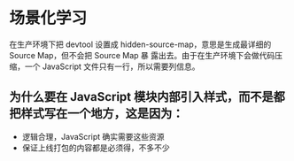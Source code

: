 # 场景化学习
在生产环境下把 devtool 设置成 hidden-source-map，意思是生成最详细的 Source Map，但不会把 Source Map 暴 露出去。由于在生产环境下会做代码压缩，一个 JavaScript 文件只有一行，所以需要列信息。


## 为什么要在 JavaScript 模块内部引入样式，而不是都把样式写在一个地方，这是因为：
- 逻辑合理，JavaScript 确实需要这些资源
- 保证上线打包的内容都是必须得，不多不少




